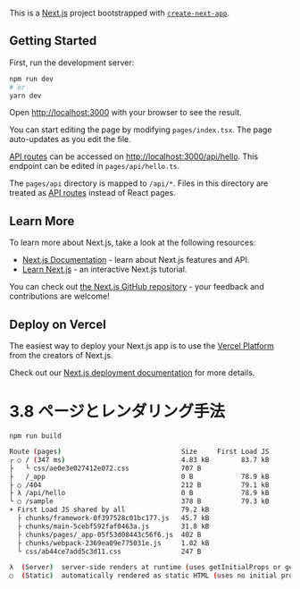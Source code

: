 This is a [Next.js](https://nextjs.org/) project bootstrapped with [`create-next-app`](https://github.com/vercel/next.js/tree/canary/packages/create-next-app).

## Getting Started

First, run the development server:

```bash
npm run dev
# or
yarn dev
```

Open [http://localhost:3000](http://localhost:3000) with your browser to see the result.

You can start editing the page by modifying `pages/index.tsx`. The page auto-updates as you edit the file.

[API routes](https://nextjs.org/docs/api-routes/introduction) can be accessed on [http://localhost:3000/api/hello](http://localhost:3000/api/hello). This endpoint can be edited in `pages/api/hello.ts`.

The `pages/api` directory is mapped to `/api/*`. Files in this directory are treated as [API routes](https://nextjs.org/docs/api-routes/introduction) instead of React pages.

## Learn More

To learn more about Next.js, take a look at the following resources:

- [Next.js Documentation](https://nextjs.org/docs) - learn about Next.js features and API.
- [Learn Next.js](https://nextjs.org/learn) - an interactive Next.js tutorial.

You can check out [the Next.js GitHub repository](https://github.com/vercel/next.js/) - your feedback and contributions are welcome!

## Deploy on Vercel

The easiest way to deploy your Next.js app is to use the [Vercel Platform](https://vercel.com/new?utm_medium=default-template&filter=next.js&utm_source=create-next-app&utm_campaign=create-next-app-readme) from the creators of Next.js.

Check out our [Next.js deployment documentation](https://nextjs.org/docs/deployment) for more details.

# 3.8 ページとレンダリング手法
`npm run build`

```bash
Route (pages)                              Size     First Load JS
┌ ○ / (347 ms)                             4.83 kB        83.7 kB
├   └ css/ae0e3e027412e072.css             707 B
├   /_app                                  0 B            78.9 kB
├ ○ /404                                   212 B          79.1 kB
├ λ /api/hello                             0 B            78.9 kB
└ ○ /sample                                378 B          79.3 kB
+ First Load JS shared by all              79.2 kB
  ├ chunks/framework-0f397528c01bc177.js   45.7 kB
  ├ chunks/main-5cebf592faf0463a.js        31.8 kB
  ├ chunks/pages/_app-05f53d08443c56f6.js  402 B
  ├ chunks/webpack-2369ea09e775031e.js     1.02 kB
  └ css/ab44ce7add5c3d11.css               247 B

λ  (Server)  server-side renders at runtime (uses getInitialProps or getServerSideProps)
○  (Static)  automatically rendered as static HTML (uses no initial props)

```